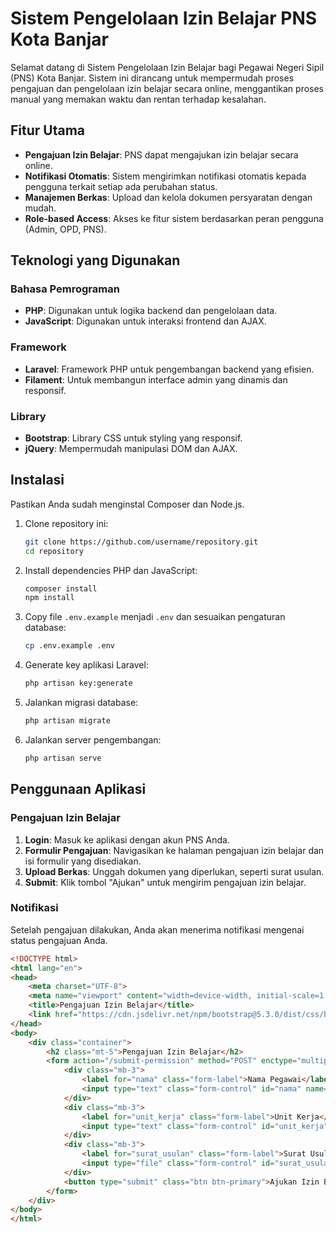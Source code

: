 # Sistem Pengelolaan Izin Belajar PNS Kota Banjar

Selamat datang di Sistem Pengelolaan Izin Belajar bagi Pegawai Negeri Sipil (PNS) Kota Banjar. Sistem ini dirancang untuk mempermudah proses pengajuan dan pengelolaan izin belajar secara online, menggantikan proses manual yang memakan waktu dan rentan terhadap kesalahan.

## Fitur Utama

- **Pengajuan Izin Belajar**: PNS dapat mengajukan izin belajar secara online.
- **Notifikasi Otomatis**: Sistem mengirimkan notifikasi otomatis kepada pengguna terkait setiap ada perubahan status.
- **Manajemen Berkas**: Upload dan kelola dokumen persyaratan dengan mudah.
- **Role-based Access**: Akses ke fitur sistem berdasarkan peran pengguna (Admin, OPD, PNS).

## Teknologi yang Digunakan

### Bahasa Pemrograman

- **PHP**: Digunakan untuk logika backend dan pengelolaan data.
- **JavaScript**: Digunakan untuk interaksi frontend dan AJAX.

### Framework

- **Laravel**: Framework PHP untuk pengembangan backend yang efisien.
- **Filament**: Untuk membangun interface admin yang dinamis dan responsif.

### Library

- **Bootstrap**: Library CSS untuk styling yang responsif.
- **jQuery**: Mempermudah manipulasi DOM dan AJAX.

## Instalasi

Pastikan Anda sudah menginstal Composer dan Node.js.

1. Clone repository ini:
    ```bash
    git clone https://github.com/username/repository.git
    cd repository
    ```

2. Install dependencies PHP dan JavaScript:
    ```bash
    composer install
    npm install
    ```

3. Copy file `.env.example` menjadi `.env` dan sesuaikan pengaturan database:
    ```bash
    cp .env.example .env
    ```

4. Generate key aplikasi Laravel:
    ```bash
    php artisan key:generate
    ```

5. Jalankan migrasi database:
    ```bash
    php artisan migrate
    ```

6. Jalankan server pengembangan:
    ```bash
    php artisan serve
    ```

## Penggunaan Aplikasi

### Pengajuan Izin Belajar

1. **Login**: Masuk ke aplikasi dengan akun PNS Anda.
2. **Formulir Pengajuan**: Navigasikan ke halaman pengajuan izin belajar dan isi formulir yang disediakan.
3. **Upload Berkas**: Unggah dokumen yang diperlukan, seperti surat usulan.
4. **Submit**: Klik tombol "Ajukan" untuk mengirim pengajuan izin belajar.

### Notifikasi

Setelah pengajuan dilakukan, Anda akan menerima notifikasi mengenai status pengajuan Anda.

```html
<!DOCTYPE html>
<html lang="en">
<head>
    <meta charset="UTF-8">
    <meta name="viewport" content="width=device-width, initial-scale=1.0">
    <title>Pengajuan Izin Belajar</title>
    <link href="https://cdn.jsdelivr.net/npm/bootstrap@5.3.0/dist/css/bootstrap.min.css" rel="stylesheet">
</head>
<body>
    <div class="container">
        <h2 class="mt-5">Pengajuan Izin Belajar</h2>
        <form action="/submit-permission" method="POST" enctype="multipart/form-data">
            <div class="mb-3">
                <label for="nama" class="form-label">Nama Pegawai</label>
                <input type="text" class="form-control" id="nama" name="nama" required>
            </div>
            <div class="mb-3">
                <label for="unit_kerja" class="form-label">Unit Kerja</label>
                <input type="text" class="form-control" id="unit_kerja" name="unit_kerja" required>
            </div>
            <div class="mb-3">
                <label for="surat_usulan" class="form-label">Surat Usulan</label>
                <input type="file" class="form-control" id="surat_usulan" name="surat_usulan" accept=".pdf,image/*" required>
            </div>
            <button type="submit" class="btn btn-primary">Ajukan Izin Belajar</button>
        </form>
    </div>
</body>
</html>
